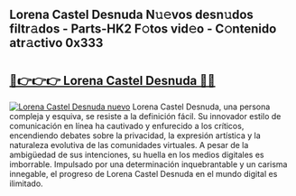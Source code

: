 ## Lorena Castel Desnuda N𝚞𝚎vos desn𝚞dos filtr𝚊dos - Parts-HK2 F𝚘tos vid𝚎o - C𝚘ntenido atr𝚊ctivo 0x333

# <h2><a href="http://mb8weg.tromn.icu/?c=Lorena+Castel+Desnuda">🔗👉👉👉 Lorena Castel Desnuda 🔗🔗</a></h2>

[![Lorena Castel Desnuda nuevo](https://i.imgur.com/pEAQMta.gif)](http://mb8weg.tromn.icu/?c=Lorena+Castel+Desnuda)
Lorena Castel Desnuda, una persona compleja y esquiva, se resiste a la definición fácil. Su innovador estilo de comunicación en línea ha cautivado y enfurecido a los críticos, encendiendo debates sobre la privacidad, la expresión artística y la naturaleza evolutiva de las comunidades virtuales. A pesar de la ambigüedad de sus intenciones, su huella en los medios digitales es imborrable. Impulsado por una determinación inquebrantable y un carisma innegable, el progreso de Lorena Castel Desnuda en el mundo digital es ilimitado.
